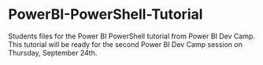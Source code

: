 # PowerBI-PowerShell-Tutorial
Students files for the Power BI PowerShell tutorial from Power BI Dev Camp. This tutorial will be ready for the second Power BI Dev Camp session on Thursday, September 24th.
